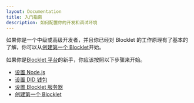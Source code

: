 ```yaml
---
layout: Documentation
title: 入门指南
description: 如何配置你的开发和调试环境
---
```


如果你是一个中级或高级开发者，并且你已经对 Blocklet 的工作原理有了基本的了解，你可以从[创建第一个 Blocklet](/quick-start/hello-blocklet)开始。

如果你是[Blocklet 平台](https://developer.blocklet.io)的新手，你应该按照以下步骤来开始。

- [设置 Node.js](https://developer.blocklet.io/docs/zh/quick-start/nodejs)
- [设置 DID 钱包](https://developer.blocklet.io/docs/zh/quick-start/did-wallet)
- [设置 Blocklet 服务器](https://developer.blocklet.io/docs/zh/quick-start/blocklet-server)
- [创建第一个 Blocklet](/quick-start/hello-blocklet)
